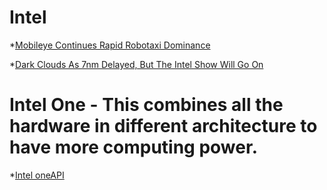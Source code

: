 # Intel

*[Mobileye Continues Rapid Robotaxi Dominance](https://seekingalpha.com/article/4362066-mobileye-continues-rapid-robotaxi-dominance) 

*[Dark Clouds As 7nm Delayed, But The Intel Show Will Go On](https://seekingalpha.com/article/4361311-dark-clouds-7nm-delayed-intel-show-will-go-on)


# Intel One - This combines all the hardware in different architecture to have more computing power.
*[Intel oneAPI](https://software.intel.com/content/www/us/en/develop/tools/oneapi.html)

